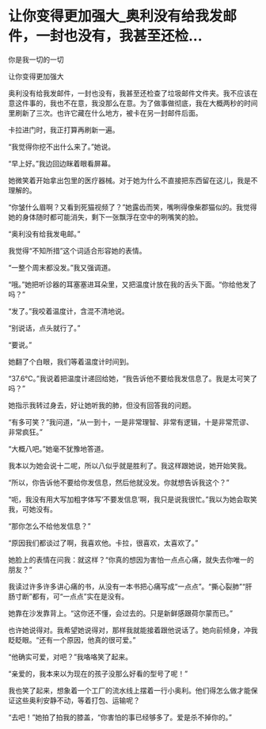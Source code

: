 # 让你变得更加强大_奥利没有给我发邮件，一封也没有，我甚至还检...

你是我一切的一切

让你变得更加强大

奥利没有给我发邮件，一封也没有，我甚至还检查了垃圾邮件文件夹。我不应该在意这件事的，我也不在意，我没那么在意。为了做事做彻底，我在大概两秒的时间里刷新了三次。也许它藏在什么地方，被卡在另一封邮件后面。

卡拉进门时，我正打算再刷新一遍。

“我觉得你挖不出什么来了。”她说。

“早上好。”我边回边眯着眼看屏幕。

她微笑着开始拿出包里的医疗器械。对于她为什么不直接把东西留在这儿，我是不理解的。

“你皱什么眉啊？又看到死猫视频了？”她露齿而笑，嘴咧得像柴郡猫似的。我觉得她的身体随时都可能消失，剩下一张飘浮在空中的咧嘴笑的脸。

“奥利没有给我发电邮。”

我觉得“不知所措”这个词适合形容她的表情。

“一整个周末都没发。”我又强调道。

“哦。”她把听诊器的耳塞塞进耳朵里，又把温度计放在我的舌头下面。“你给他发了吗？”

“发了。”我咬着温度计，含混不清地说。

“别说话，点头就行了。”

“要说。”

她翻了个白眼，我们等着温度计时间到。

“37.6℃。”我说着把温度计递回给她，“我告诉他不要给我发信息了。我是太可笑了吗？”

她指示我转过身去，好让她听我的肺，但没有回答我的问题。

“有多可笑？”我问道，“从一到十，一是非常理智、非常有逻辑，十是非常荒谬、非常疯狂。”

“大概八吧。”她毫不犹豫地答道。

我本以为她会说十二呢，所以八似乎就是胜利了。我这样跟她说，她开始笑我。

“所以，你告诉他不要给你发信息，然后他就没发。你就想告诉我这个？”

“呃，我没有用大写加粗字体写‘不要发信息’啊，我只是说我很忙。”我以为她会取笑我，可她没有。

“那你怎么不给他发信息？”

“原因我们都谈过了啊，我喜欢他。卡拉，很喜欢，太喜欢了。”

她脸上的表情在问我：就这样？“你真的想因为害怕一点点心痛，就失去你唯一的朋友？”

我读过许多许多讲心痛的书，从没有一本书把心痛写成“一点点”。“撕心裂肺”“肝肠寸断”都有，可“一点点”实在是没有。

她靠在沙发靠背上。“这你还不懂，会过去的。只是新鲜感跟荷尔蒙而已。”

也许她说得对。我希望她说得对，那样我就能接着跟他说话了。她向前倾身，冲我眨眨眼。“还有一个原因，他真的很可爱。”

“他确实可爱，对吧？”我咯咯笑了起来。

“亲爱的，我本来以为现在的孩子没那么好看的型号了呢！”

我也笑了起来，想象着一个工厂的流水线上摆着一行小奥利。他们得怎么做才能保证这些奥利安静不动，等着打包、运输呢？

“去吧！”她拍了拍我的膝盖，“你害怕的事已经够多了。爱是杀不掉你的。”